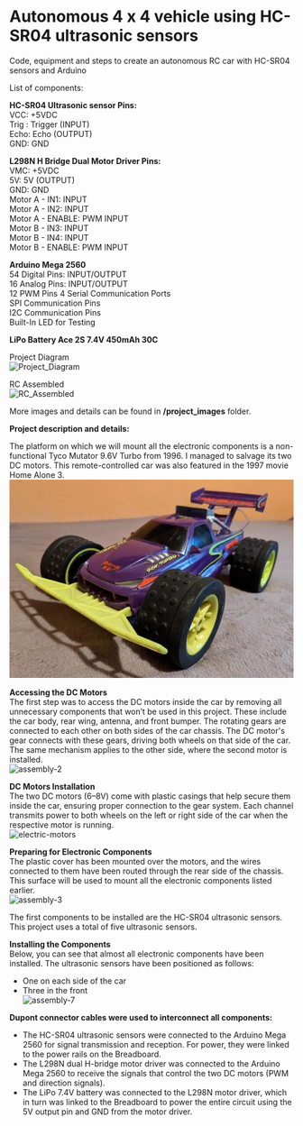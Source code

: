 # Autonomous 4 x 4 vehicle using HC-SR04 ultrasonic sensors

Code, equipment and steps to create an autonomous RC car with HC-SR04 sensors and Arduino

List of components:

**HC-SR04 Ultrasonic sensor Pins:**  
VCC: +5VDC  
Trig : Trigger (INPUT)  
Echo: Echo (OUTPUT)  
GND: GND  

**L298N H Bridge Dual Motor Driver Pins:**  
VMC: +5VDC  
5V: 5V (OUTPUT)  
GND: GND  
Motor A - IN1: INPUT  
Motor A - IN2: INPUT  
Motor A - ENABLE: PWM INPUT  
Motor B - IN3: INPUT  
Motor B - IN4: INPUT  
Motor B - ENABLE: PWM INPUT  

**Arduino Mega 2560**  
54 Digital Pins: INPUT/OUTPUT  
16 Analog Pins: INPUT/OUTPUT  
12 PWM Pins
4 Serial Communication Ports  
SPI Communication Pins  
I2C Communication Pins  
Built-In LED for Testing  

**LiPo Battery Ace 2S 7.4V 450mAh 30C**  

Project Diagram  
![Project_Diagram](https://github.com/4padrian/autonomousRC/blob/main/project_images/project_diagram.jpg)

RC Assembled  
![RC_Assembled](https://github.com/4padrian/autonomousRC/blob/main/project_images/assembly-9.jpg)

More images and details can be found in **/project_images** folder.

**Project description and details:**

The platform on which we will mount all the electronic components is a non-functional Tyco Mutator 9.6V Turbo from 1996. I managed to salvage its two DC motors. This remote-controlled car was also featured in the 1997 movie Home Alone 3.  
![tyco_mutator](https://github.com/4padrian/autonomousRC/blob/main/project_images/tyco_mutator.JPG)

**Accessing the DC Motors**  
The first step was to access the DC motors inside the car by removing all unnecessary components that won’t be used in this project. These include the car body, rear wing, antenna, and front bumper.  The rotating gears are connected to each other on both sides of the car chassis. The DC motor's gear connects with these gears, driving both wheels on that side of the car. The same mechanism applies to the other side, where the second motor is installed.  
![assembly-2](https://github.com/4padrian/autonomousRC/blob/main/project_images/assembly-2.jpg)

**DC Motors Installation**  
The two DC motors (6–8V) come with plastic casings that help secure them inside the car, ensuring proper connection to the gear system. Each channel transmits power to both wheels on the left or right side of the car when the respective motor is running.  
![electric-motors](https://github.com/4padrian/autonomousRC/blob/main/project_images/electric-motors.jpg)

**Preparing for Electronic Components**  
The plastic cover has been mounted over the motors, and the wires connected to them have been routed through the rear side of the chassis. This surface will be used to mount all the electronic components listed earlier.  
![assembly-3](https://github.com/4padrian/autonomousRC/blob/main/project_images/assembly-3.jpg)

The first components to be installed are the HC-SR04 ultrasonic sensors. This project uses a total of five ultrasonic sensors.

**Installing the Components**  
Below, you can see that almost all electronic components have been installed. The ultrasonic sensors have been positioned as follows:  
- One on each side of the car
- Three in the front  
  ![assembly-7](https://github.com/4padrian/autonomousRC/blob/main/project_images/assembly-7.jpg)

**Dupont connector cables were used to interconnect all components:**  
- The HC-SR04 ultrasonic sensors were connected to the Arduino Mega 2560 for signal transmission and reception. For power, they were linked to the power rails on the Breadboard.  
- The L298N dual H-bridge motor driver was connected to the Arduino Mega 2560 to receive the signals that control the two DC motors (PWM and direction signals).  
- The LiPo 7.4V battery was connected to the L298N motor driver, which in turn was linked to the Breadboard to power the entire circuit using the 5V output pin and GND from the motor driver.